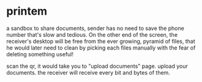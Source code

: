 # printem
a sandbox to share documents, sender has no need to save the phone number that's slow and tedious. On the other end of the screen, the receiver's desktop will be free from the ever growing, pyramid of files, that he would later need to clean by picking each files manually with the fear of deleting something useful!

scan the qr, it would take you to "upload documents" page.
upload your documents.
the receiver will receive every bit and bytes of them.
